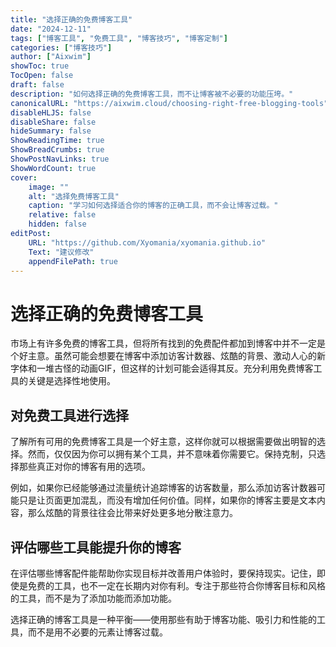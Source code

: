 ```yaml
---
title: "选择正确的免费博客工具"
date: "2024-12-11"
tags: ["博客工具", "免费工具", "博客技巧", "博客定制"]
categories: ["博客技巧"]
author: ["Aixwim"]
showToc: true
TocOpen: false
draft: false
description: "如何选择正确的免费博客工具，而不让博客被不必要的功能压垮。"
canonicalURL: "https://aixwim.cloud/choosing-right-free-blogging-tools"
disableHLJS: false
disableShare: false
hideSummary: false
ShowReadingTime: true
ShowBreadCrumbs: true
ShowPostNavLinks: true
ShowWordCount: true
cover:
    image: ""
    alt: "选择免费博客工具"
    caption: "学习如何选择适合你的博客的正确工具，而不会让博客过载。"
    relative: false
    hidden: false
editPost:
    URL: "https://github.com/Xyomania/xyomania.github.io"
    Text: "建议修改"
    appendFilePath: true
---
```


# 选择正确的免费博客工具

市场上有许多免费的博客工具，但将所有找到的免费配件都加到博客中并不一定是个好主意。虽然可能会想要在博客中添加访客计数器、炫酷的背景、激动人心的新字体和一堆古怪的动画GIF，但这样的计划可能会适得其反。充分利用免费博客工具的关键是选择性地使用。

## 对免费工具进行选择

了解所有可用的免费博客工具是一个好主意，这样你就可以根据需要做出明智的选择。然而，仅仅因为你可以拥有某个工具，并不意味着你需要它。保持克制，只选择那些真正对你的博客有用的选项。

例如，如果你已经能够通过流量统计追踪博客的访客数量，那么添加访客计数器可能只是让页面更加混乱，而没有增加任何价值。同样，如果你的博客主要是文本内容，那么炫酷的背景往往会比带来好处更多地分散注意力。

## 评估哪些工具能提升你的博客

在评估哪些博客配件能帮助你实现目标并改善用户体验时，要保持现实。记住，即使是免费的工具，也不一定在长期内对你有利。专注于那些符合你博客目标和风格的工具，而不是为了添加功能而添加功能。

选择正确的博客工具是一种平衡——使用那些有助于博客功能、吸引力和性能的工具，而不是用不必要的元素让博客过载。
